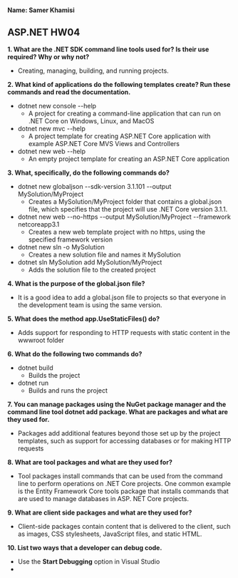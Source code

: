 #### Name: Samer Khamisi

## ASP.NET HW04

**1. What are the .NET SDK command line tools used for? Is their use required? Why or why not?**

* Creating, managing, building, and running projects.

**2. What kind of applications do the following templates create? Run these commands and read the
documentation.**

* dotnet new console --help
	* A project for creating a command-line application that can run on .NET Core on Windows, Linux, and MacOS
* dotnet new mvc --help
	* A project template for creating ASP.NET Core application with example ASP.NET Core MVS Views and Controllers
* dotnet new web --help
	* An empty project template for creating an ASP.NET Core application

**3. What, specifically, do the following commands do?**

* dotnet new globaljson --sdk-version 3.1.101 --output MySolution/MyProject
	* Creates a MySolution/MyProject folder that contains a global.json file, which specifies that the project will use 
	.NET Core version 3.1.1.
* dotnet new web --no-https --output MySolution/MyProject --framework netcoreapp3.1
	* Creates a new web template project with no https, using the specified framework version
* dotnet new sln -o MySolution
	* Creates a new solution file and names it MySolution
* dotnet sln MySolution add MySolution/MyProject
	* Adds the solution file to the created project
	
**4. What is the purpose of the global.json file?**

* It is a good idea to add a global.json file to projects so that everyone in the development team is using the same version.

**5. What does the method app.UseStaticFiles() do?**

* Adds support for responding to HTTP requests with static content in the wwwroot folder

**6. What do the following two commands do?**

* dotnet build
	* Builds the project
* dotnet run
	* Builds and runs the project
	
**7. You can manage packages using the NuGet package manager and the command line tool
dotnet add package. What are packages and what are they used for.**

* Packages add additional features beyond those set up by the project templates, such as support for accessing databases or
for making HTTP requests

**8. What are tool packages and what are they used for?**

* Tool packages install commands that can be used from the command line to perform operations on .NET Core projects. One
common example is the Entity Framework Core tools package that installs commands that are used to manage databases in ASP.
NET Core projects.


**9. What are client side packages and what are they used for?**

* Client-side packages contain content that is delivered to the client, such as images, CSS stylesheets, JavaScript files, and static
HTML.

**10. List two ways that a developer can debug code.**

* Use the **Start Debugging** option in Visual Studio
* 